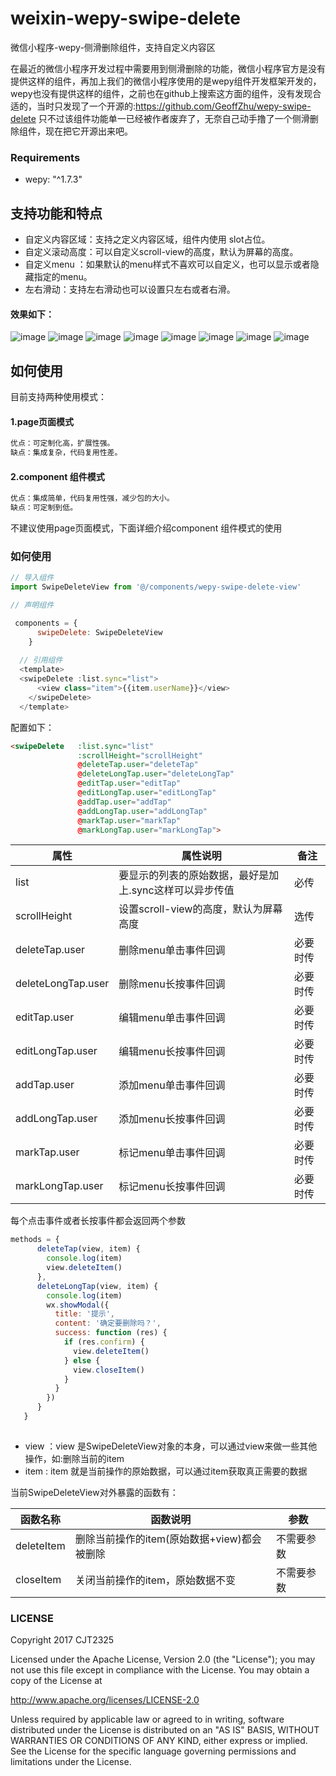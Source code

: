 # weixin-wepy-swipe-delete
微信小程序-wepy-侧滑删除组件，支持自定义内容区

在最近的微信小程序开发过程中需要用到侧滑删除的功能，微信小程序官方是没有提供这样的组件，再加上我们的微信小程序使用的是wepy组件开发框架开发的，wepy也没有提供这样的组件，之前也在github上搜索这方面的组件，没有发现合适的，当时只发现了一个开源的:https://github.com/GeoffZhu/wepy-swipe-delete
只不过该组件功能单一已经被作者废弃了，无奈自己动手撸了一个侧滑删除组件，现在把它开源出来吧。

### Requirements
- wepy: "^1.7.3"

## 支持功能和特点
- 自定义内容区域：支持之定义内容区域，组件内使用 slot占位。
- 自定义滚动高度：可以自定义scroll-view的高度，默认为屏幕的高度。
- 自定义menu ：如果默认的menu样式不喜欢可以自定义，也可以显示或者隐藏指定的menu。
- 左右滑动：支持左右滑动也可以设置只左右或者右滑。

#### 效果如下：
![image](https://raw.githubusercontent.com/hu670014125/weixin-wepy-swipe-delete/master/screenshots/screenshots1.gif)
![image](https://raw.githubusercontent.com/hu670014125/weixin-wepy-swipe-delete/master/screenshots/screenshots2.gif)
![image](https://raw.githubusercontent.com/hu670014125/weixin-wepy-swipe-delete/master/screenshots/screenshots3.gif)
![image](https://raw.githubusercontent.com/hu670014125/weixin-wepy-swipe-delete/master/screenshots/screenshots4.gif)
![image](https://raw.githubusercontent.com/hu670014125/weixin-wepy-swipe-delete/master/screenshots/screenshots5.gif)
![image](https://raw.githubusercontent.com/hu670014125/weixin-wepy-swipe-delete/master/screenshots/screenshots6.gif)
![image](https://raw.githubusercontent.com/hu670014125/weixin-wepy-swipe-delete/master/screenshots/screenshots7.gif)
![image](https://raw.githubusercontent.com/hu670014125/weixin-wepy-swipe-delete/master/screenshots/screenshots8.gif)


## 如何使用
目前支持两种使用模式：
#### 1.page页面模式
```javascript 1.8
优点：可定制化高，扩展性强。
缺点：集成复杂，代码复用性差。
```

#### 2.component 组件模式
```javascript 1.8
优点：集成简单，代码复用性强，减少包的大小。
缺点：可定制到低。
```

不建议使用page页面模式，下面详细介绍component 组件模式的使用

### 如何使用

```javascript
// 导入组件
import SwipeDeleteView from '@/components/wepy-swipe-delete-view'

// 声明组件

 components = {
      swipeDelete: SwipeDeleteView
    }
    
  // 引用组件
  <template>
  <swipeDelete :list.sync="list">
      <view class="item">{{item.userName}}</view>
    </swipeDelete>
  </template>

```

配置如下：
```html
<swipeDelete   :list.sync="list"
               :scrollHeight="scrollHeight"
               @deleteTap.user="deleteTap"
               @deleteLongTap.user="deleteLongTap"
               @editTap.user="editTap"
               @editLongTap.user="editLongTap"
               @addTap.user="addTap"
               @addLongTap.user="addLongTap"
               @markTap.user="markTap"
               @markLongTap.user="markLongTap">

```

属性 | 属性说明 |备注
---|---|---
list | 要显示的列表的原始数据，最好是加上.sync这样可以异步传值|必传
scrollHeight | 设置scroll-view的高度，默认为屏幕高度|选传
deleteTap.user | 删除menu单击事件回调|必要时传
deleteLongTap.user | 删除menu长按事件回调|必要时传
editTap.user | 编辑menu单击事件回调|必要时传
editLongTap.user| 编辑menu长按事件回调|必要时传
addTap.user| 添加menu单击事件回调|必要时传
addLongTap.user| 添加menu长按事件回调|必要时传
markTap.user| 标记menu单击事件回调|必要时传
markLongTap.user| 标记menu长按事件回调|必要时传

每个点击事件或者长按事件都会返回两个参数

```javascript
methods = {
      deleteTap(view, item) {
        console.log(item)
        view.deleteItem()
      },
      deleteLongTap(view, item) {
        console.log(item)
        wx.showModal({
          title: '提示',
          content: '确定要删除吗？',
          success: function (res) {
            if (res.confirm) {
              view.deleteItem()
            } else {
              view.closeItem()
            }
          }
        })
      }
   }
   
```
 - view ：view 是SwipeDeleteView对象的本身，可以通过view来做一些其他操作，如:删除当前的item
 - item : item 就是当前操作的原始数据，可以通过item获取真正需要的数据
 
 当前SwipeDeleteView对外暴露的函数有：
 
 函数名称 | 函数说明 |参数
 ---|---|---
 deleteItem | 删除当前操作的item(原始数据+view)都会被删除|不需要参数
 closeItem | 关闭当前操作的item，原始数据不变|不需要参数
### LICENSE

Copyright 2017 CJT2325

Licensed under the Apache License, Version 2.0 (the "License"); you may not use this file except in compliance with the License. You may obtain a copy of the License at

http://www.apache.org/licenses/LICENSE-2.0

Unless required by applicable law or agreed to in writing, software distributed under the License is distributed on an "AS IS" BASIS, WITHOUT WARRANTIES OR CONDITIONS OF ANY KIND, either express or implied. See the License for the specific language governing permissions and limitations under the License.
